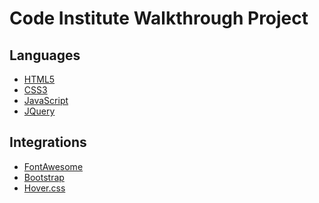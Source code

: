 # Code Institute Walkthrough Project 

## Languages

- [HTML5](https://html.com/html5/)
- [CSS3](https://en.wikipedia.org/wiki/Cascading_Style_Sheets)
- [JavaScript](https://www.javascript.com/) 
- [JQuery](https://jquery.com/) 

## Integrations

- [FontAwesome](https://fontawesome.com/)
- [Bootstrap]()
- [Hover.css]()




